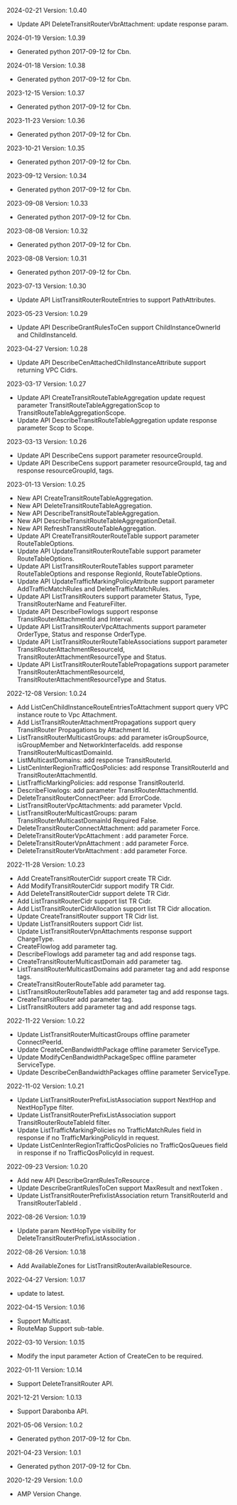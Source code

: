 2024-02-21 Version: 1.0.40
- Update API DeleteTransitRouterVbrAttachment: update response param.


2024-01-19 Version: 1.0.39
- Generated python 2017-09-12 for Cbn.

2024-01-18 Version: 1.0.38
- Generated python 2017-09-12 for Cbn.

2023-12-15 Version: 1.0.37
- Generated python 2017-09-12 for Cbn.

2023-11-23 Version: 1.0.36
- Generated python 2017-09-12 for Cbn.

2023-10-21 Version: 1.0.35
- Generated python 2017-09-12 for Cbn.

2023-09-12 Version: 1.0.34
- Generated python 2017-09-12 for Cbn.

2023-09-08 Version: 1.0.33
- Generated python 2017-09-12 for Cbn.

2023-08-08 Version: 1.0.32
- Generated python 2017-09-12 for Cbn.

2023-08-08 Version: 1.0.31
- Generated python 2017-09-12 for Cbn.

2023-07-13 Version: 1.0.30
- Update API ListTransitRouterRouteEntries to support PathAttributes.

2023-05-23 Version: 1.0.29
- Update API DescribeGrantRulesToCen support ChildInstanceOwnerId and ChildInstanceId.

2023-04-27 Version: 1.0.28
- Update API DescribeCenAttachedChildInstanceAttribute support returning VPC Cidrs.

2023-03-17 Version: 1.0.27
- Update API CreateTransitRouteTableAggregation update request parameter TransitRouteTableAggregationScop to TransitRouteTableAggregationScope.
- Update API DescribeTransitRouteTableAggregation update response parameter Scop to Scope.

2023-03-13 Version: 1.0.26
- Update API DescribeCens support parameter resourceGroupId.
- Update API DescribeCens support parameter resourceGroupId, tag and response resourceGroupId, tags.

2023-01-13 Version: 1.0.25
- New API CreateTransitRouteTableAggregation.
- New API DeleteTransitRouteTableAggregation.
- New API DescribeTransitRouteTableAggregation.
- New API DescribeTransitRouteTableAggregationDetail.
- New API RefreshTransitRouteTableAggregation.
- Update API CreateTransitRouterRouteTable support parameter RouteTableOptions.
- Update API UpdateTransitRouterRouteTable support parameter RouteTableOptions.
- Update API ListTransitRouterRouteTables support parameter RouteTableOptions and response RegionId, RouteTableOptions.
- Update API UpdateTrafficMarkingPolicyAttribute support parameter AddTrafficMatchRules and DeleteTrafficMatchRules.
- Update API ListTransitRouters support parameter Status, Type, TransitRouterName and FeatureFilter.
- Update API DescribeFlowlogs support response TransitRouterAttachmentId and Interval.
- Update API ListTransitRouterVpcAttachments support parameter OrderType, Status and response OrderType.
- Update API ListTransitRouterRouteTableAssociations support parameter TransitRouterAttachmentResourceId, TransitRouterAttachmentResourceType and Status.
- Update API ListTransitRouterRouteTablePropagations support parameter TransitRouterAttachmentResourceId, TransitRouterAttachmentResourceType and Status.

2022-12-08 Version: 1.0.24
- Add ListCenChildInstanceRouteEntriesToAttachment support query VPC instance route to Vpc Attachment.
- Add ListTransitRouterAttachmentPropagations support query TransitRouter Propagations by Attachment Id.
- ListTransitRouterMulticastGroups: add parameter isGroupSource, isGroupMember and NetworkInterfaceIds. add response TransitRouterMulticastDomainId. 
- ListMulticastDomains: add response TransitRouterId.
- ListCenInterRegionTrafficQosPolicies: add response TransitRouterId and TransitRouterAttachmentId. 
- ListTrafficMarkingPolicies: add response TransitRouterId.
- DescribeFlowlogs: add parameter TransitRouterAttachmentId.
- DeleteTransitRouterConnectPeer: add ErrorCode.
- ListTransitRouterVpcAttachments: add parameter VpcId.
- ListTransitRouterMulticastGroups: param TransitRouterMulticastDomainId Required False.
- DeleteTransitRouterConnectAttachment: add parameter Force.
- DeleteTransitRouterVpcAttachment : add parameter Force.
- DeleteTransitRouterVpnAttachment : add parameter Force.
- DeleteTransitRouterVbrAttachment : add parameter Force.

2022-11-28 Version: 1.0.23
- Add CreateTransitRouterCidr support create TR Cidr.
- Add ModifyTransitRouterCidr support modify TR Cidr.
- Add DeleteTransitRouterCidr support delete TR Cidr.
- Add ListTransitRouterCidr support list TR Cidr.
- Add ListTransitRouterCidrAllocation support list TR Cidr allocation.
- Update CreateTransitRouter support TR Cidr list.
- Update ListTransitRouters support Cidr list.
- Update ListTransitRouterVpnAttachments response support ChargeType.
- CreateFlowlog add parameter tag.
- DescribeFlowlogs add parameter tag and add response tags.
- CreateTransitRouterMulticastDomain add parameter tag.
- ListTransitRouterMulticastDomains add parameter tag and add response tags.
- CreateTransitRouterRouteTable add parameter tag.
- ListTransitRouterRouteTables add parameter tag and add response tags.
- CreateTransitRouter add parameter tag.
- ListTransitRouters add parameter tag and add response tags.

2022-11-22 Version: 1.0.22
- Update ListTransitRouterMulticastGroups offline parameter ConnectPeerId.
- Update CreateCenBandwidthPackage offline parameter ServiceType.
- Update ModifyCenBandwidthPackageSpec offline parameter ServiceType.
- Update DescribeCenBandwidthPackages offline parameter ServiceType.

2022-11-02 Version: 1.0.21
- Update ListTransitRouterPrefixListAssociation support NextHop and NextHopType filter.
- Update ListTransitRouterPrefixListAssociation support TransitRouterRouteTableId  filter.
- Update ListTrafficMarkingPolicies no TrafficMatchRules field in response if no TrafficMarkingPolicyId in request.
- Update ListCenInterRegionTrafficQosPolicies no TrafficQosQueues field in response if no TrafficQosPolicyId in request.

2022-09-23 Version: 1.0.20
- Add new API DescribeGrantRulesToResource .
- Update DescribeGrantRulesToCen support MaxResult and nextToken .
- Update ListTransitRouterPrefixlistAssociation return TransitRouterId and TransitRouterTableId .

2022-08-26 Version: 1.0.19
- Update param NextHopType visibility for DeleteTransitRouterPrefixListAssociation .

2022-08-26 Version: 1.0.18
- Add AvailableZones for ListTransitRouterAvailableResource.

2022-04-27 Version: 1.0.17
- update to latest.

2022-04-15 Version: 1.0.16
- Support Multicast.
- RouteMap Support sub-table.

2022-03-10 Version: 1.0.15
- Modify the input parameter Action of CreateCen to be required.

2022-01-11 Version: 1.0.14
- Support  DeleteTransitRouter API.

2021-12-21 Version: 1.0.13
- Support Darabonba API.

2021-05-06 Version: 1.0.2
- Generated python 2017-09-12 for Cbn.

2021-04-23 Version: 1.0.1
- Generated python 2017-09-12 for Cbn.

2020-12-29 Version: 1.0.0
- AMP Version Change.

